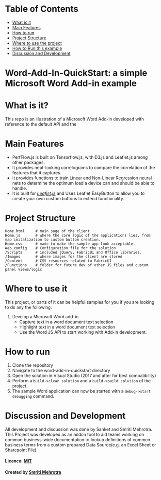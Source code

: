 # Table of Contents
- [What is it](#what_is_it)
- [Main Features](#main-features)  
- [How to run](#how_to_run)
- [Project Structure](#project_structure)
- [Where to use the project](#where-to-use)   
- [How to Run this example](#how-to-run)
- [Discussion and Development](#dev)

# Word-Add-In-QuickStart: a simple Microsoft Word Add-in example


# What is it? <a name="what_is_it"></a>

This repo is an illustration of a Microsoft Word Add-in developed with reference to the default API and the  

# Main Features <a name="main-features"></a>

- PerfFlow.js is built on Tensorflow.js, with D3.js and Leaflet.js among other packages. 
- It provides neat-looking correlograms to compare the correlation of the features that it captures.  
- It provides functions to train Linear and Non-Linear Regression neural nets to determine the optimum load a device can and should be able to handle.
- It is built for [*Leaflet.js*](https://github.com/Leaflet/Leaflet) and Uses Leaflet EasyButton to allow you to create your own custom buttons to extend functionality.

# Project Structure <a name="project_structure"></a>
    Home.html     # main page of the client
    Home.js       # where the core logic of the applications lies, from map initalization to custom button creation.
	Home.css      # made to make the sample app look acceptable.
    Web.config    # Configuration file for the solution
    /Scripts	  # included jQuery, FabricUI and Office libraries.
    /Images       # where images for the client are stored
    /Content      # CSS resources related to FabricUI
	/Functions    # folder for future dev of other JS files and custom panel views/logic

# Where to use it <a name="where-to-use"></a>
This project, or parts of it can be helpful samples for you if you are looking to do any the following:
1. Develop a Microsoft Word add-in
	- Capture text in a word document text selection
	- Highlight text in a word document text selection
	- Use the Word JS API to start working with Add-In development.

# How to run <a name="how-to-run"></a>
1. Clone the repository
2. Navigate to the word-add-in-quickstart directory
3. Open the solution in Visual Studio (2017 and after for best compatibility)
4. Perform a `build->clean solution` and a  `build->build solution` of the project.
6. The sample Word application can now be started with a `debug->start debugging` command.

# Discussion and Development <a name="dev"></a>
All development and discussion was done by Sanket and Smriti Mehrotra. This Project was developed as an addon tool to aid teams working on common business-wide
documentation to lookup definitions of common business terms from a custom prepared Data Source(e.g. an Excel Sheet or Sharepoint File)

#### Licence: [MIT](https://github.com/opensource9ja/danfojs/blob/master/LICENCE)

#### Created by [Smriti Mehrotra](https://github.com/SSMehrotra)
